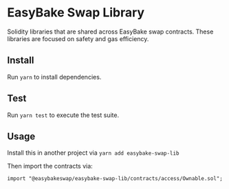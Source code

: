 # EasyBake Swap Library
Solidity libraries that are shared across EasyBake swap contracts. These libraries are focused on safety and gas efficiency.

## Install

Run `yarn` to install dependencies.

## Test

Run `yarn test` to execute the test suite.

## Usage

Install this in another project via `yarn add easybake-swap-lib` 

Then import the contracts via:

```solidity
import "@easybakeswap/easybake-swap-lib/contracts/access/Ownable.sol"; 
```
